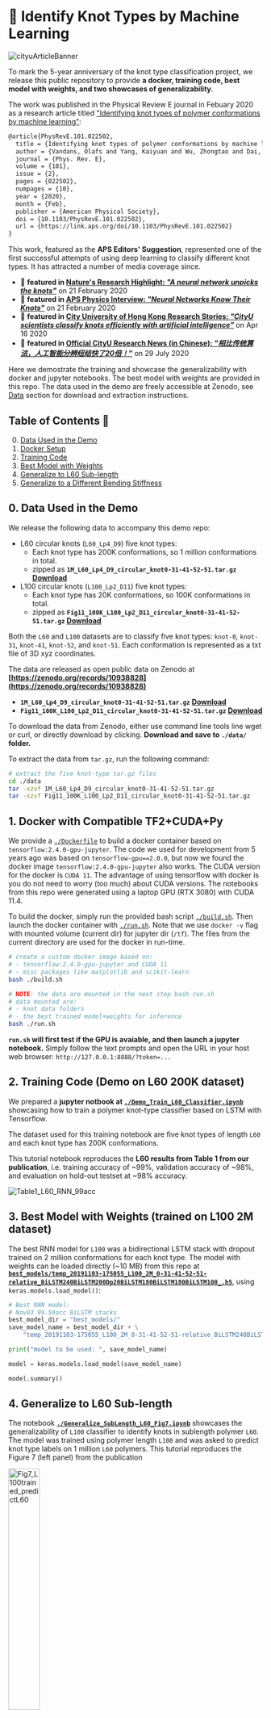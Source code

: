 # 🥨 Identify Knot Types by Machine Learning

![cityuArticleBanner](/assets/CityuArticleBanner.jpg)

To mark the 5-year anniversary of the knot type classification project, we release this public repository to provide **a docker, training code, best model with weights, and two showcases of generalizability**.

The work was published in the Physical Review E journal in Febuary 2020 as a research article titled ["Identifying knot types of polymer conformations by machine learning"](https://journals.aps.org/pre/abstract/10.1103/PhysRevE.101.022502):
```latex
@article{PhysRevE.101.022502,
  title = {Identifying knot types of polymer conformations by machine learning},
  author = {Vandans, Olafs and Yang, Kaiyuan and Wu, Zhongtao and Dai, Liang},
  journal = {Phys. Rev. E},
  volume = {101},
  issue = {2},
  pages = {022502},
  numpages = {10},
  year = {2020},
  month = {Feb},
  publisher = {American Physical Society},
  doi = {10.1103/PhysRevE.101.022502},
  url = {https://link.aps.org/doi/10.1103/PhysRevE.101.022502}
}
```

This work, featured as the **APS Editors' Suggestion**, represented one of the first successful attempts of using deep learning to classify different knot types.
It has attracted a number of media coverage since.
- 🥨 **featured in [Nature's Research Highlight: _"A neural network unpicks the knots"_](https://www.nature.com/articles/d41586-020-00483-w)** on 21 February 2020
- 🥨 **featured in [APS Physics Interview: _"Neural Networks Know Their Knots"_](https://physics.aps.org/articles/v13/s19)** on 21 February 2020
- 🥨 **featured in [City University of Hong Kong Research Stories: _"CityU scientists classify knots efficiently with artificial intelligence"_](https://www.cityu.edu.hk/research/stories/2020/04/16/cityu-scientists-classify-knots-efficiently-artificial-intelligence)** on Apr 16 2020
- 🥨 **featured in [Official CityU Research News (in Chinese): _"相比传统算法，人工智能分辨纽结快了20倍！"_](https://mp.weixin.qq.com/s/7Hqq0asBYxdASTVxNUdVLA)** on 29 July 2020

Here we demostrate the training and showcase the generalizability with docker and jupyter notebooks.
The best model with weights are provided in this repo.
The data used in the demo are freely accessible at Zenodo, see [Data](#0-data-used-in-the-demo) section for download and extraction instructions.

## Table of Contents 🥨

0. [Data Used in the Demo](#0-data-used-in-the-demo)
1. [Docker Setup](#1-docker-with-compatible-tf2cudapy)
2. [Training Code](#2-training-code-demo-on-l60-200k-dataset)
3. [Best Model with Weights](#3-best-model-with-weights-trained-on-l100-2m-dataset)
4. [Generalize to L60 Sub-length](#4-generalize-to-l60-sub-length)
5. [Generalize to a Different Bending Stiffness](#5-generalize-to-a-different-bending-stiffness)

## 0. Data Used in the Demo

We release the following data to accompany this demo repo:
- L60 circular knots (`L60_Lp4_D9`) five knot types:
  - Each knot type has 200K conformations, so 1 million conformations in total.
  - zipped as **`1M_L60_Lp4_D9_circular_knot0-31-41-52-51.tar.gz` [Download](https://zenodo.org/records/10938828/files/1M_L60_Lp4_D9_circular_knot0-31-41-52-51.tar.gz?download=1)**
- L100 circular knots (`L100_Lp2_D11`) five knot types:
  - Each knot type has 20K conformations, so 100K conformations in total.
  - zipped as **`Fig11_100K_L100_Lp2_D11_circular_knot0-31-41-52-51.tar.gz` [Download](https://zenodo.org/records/10938828/files/Fig11_100K_L100_Lp2_D11_circular_knot0-31-41-52-51.tar.gz?download=1)**

Both the `L60` and `L100` datasets are to classify five knot types: `knot-0`, `knot-31`, `knot-41`, `knot-52`, and `knot-51`.
Each conformation is represented as a txt file of 3D xyz coordinates.

The data are released as open public data on Zenodo at **[https://zenodo.org/records/10938828](https://zenodo.org/records/10938828)**
* **`1M_L60_Lp4_D9_circular_knot0-31-41-52-51.tar.gz` [Download](https://zenodo.org/records/10938828/files/1M_L60_Lp4_D9_circular_knot0-31-41-52-51.tar.gz?download=1)**
* **`Fig11_100K_L100_Lp2_D11_circular_knot0-31-41-52-51.tar.gz` [Download](https://zenodo.org/records/10938828/files/Fig11_100K_L100_Lp2_D11_circular_knot0-31-41-52-51.tar.gz?download=1)**

To download the data from Zenodo, either use command line tools line wget or curl, or directly download by clicking. **Download and save to `./data/` folder.**

To extract the data from `tar.gz`, run the following command:

```sh
# extract the five knot-type tar.gz files
cd ./data
tar -xzvf 1M_L60_Lp4_D9_circular_knot0-31-41-52-51.tar.gz
tar -xzvf Fig11_100K_L100_Lp2_D11_circular_knot0-31-41-52-51.tar.gz
```

## 1. Docker with Compatible TF2+CUDA+Py

We provide a [`./Dockerfile`](./Dockerfile) to build a docker container based on `tensorflow:2.4.0-gpu-jupyter`.
The code we used for development from 5 years ago was based on `tensorflow-gpu==2.0.0`, but now we found the docker image `tensorflow:2.4.0-gpu-jupyter` also works.
The CUDA version for the docker is `CUDA 11`.
The advantage of using tensorflow with docker is you do not need to worry (too much) about CUDA versions.
The notebooks from this repo were generated using a laptop GPU (RTX 3080) with CUDA 11.4.

To build the docker, simply run the provided bash script [`./build.sh`](./build.sh).
Then launch the docker container with [`./run.sh`](./run.sh).
Note that we use `docker -v` flag with mounted volume (current dir) for jupyter dir (`/tf`).
The files from the current directory are used for the docker in run-time.

```sh
# create a custom docker image based on:
# - tensorflow:2.4.0-gpu-jupyter and CUDA 11
# - misc packages like matplotlib and scikit-learn
bash ./build.sh

# NOTE: the data are mounted in the next step bash run.sh
# data mounted are:
# - knot data folders
# - the best trained model+weights for inference
bash ./run.sh
```

**`run.sh` will first test if the GPU is avaiable, and then launch a jupyter notebook.**
Simply follow the text prompts and open the URL in your host web browser: `http://127.0.0.1:8888/?token=...`

## 2. Training Code (Demo on L60 200K dataset)

We prepared a **jupyter notbook at [`./Demo_Train_L60_Classifier.ipynb`](./Demo_Train_L60_Classifier.ipynb)**
showcasing how to train a polymer knot-type classifier based on LSTM with Tensorflow.

The dataset used for this training notebook are five knot types of length `L60` and each knot type has 200K conformations.

This tutorial notebook reproduces the **L60 results from Table 1 from our publication**, i.e. training accuracy of ~99%, validation accuracy of ~98%, and evaluation on hold-out testset at ~98% accuracy.

![Table1_L60_RNN_99acc](assets/Table1_L60_RNN_99acc.png)


## 3. Best Model with Weights (trained on L100 2M dataset)

The best RNN model for `L100` was a bidirectional LSTM stack with dropout trained on 2 million conformations for each knot type. The model with weights can be loaded directly (~10 MB) from this repo at **[`best_models/temp_20191103-175055_L100_2M_0-31-41-52-51-relative_BiLSTM240BiLSTM200Dp20BiLSTM180BiLSTM180BiLSTM100_.h5`](best_models/temp_20191103-175055_L100_2M_0-31-41-52-51-relative_BiLSTM240BiLSTM200Dp20BiLSTM180BiLSTM180BiLSTM100_.h5)**,
using `keras.models.load_model()`:

```py
# Best RNN model:
# Nov03 99.59acc BiLSTM stacks
best_model_dir = "best_models/"
save_model_name = best_model_dir + \
    "temp_20191103-175055_L100_2M_0-31-41-52-51-relative_BiLSTM240BiLSTM200Dp20BiLSTM180BiLSTM180BiLSTM100_.h5"

print("model to be used: ", save_model_name)

model = keras.models.load_model(save_model_name)

model.summary()
```

## 4. Generalize to L60 Sub-length

The notebook **[`./Generalize_SubLength_L60_Fig7.ipynb`](./Generalize_SubLength_L60_Fig7.ipynb)**
showcases the generalizability of `L100` classifier to identify knots in sublength polymer `L60`.
The model was
trained using polymer length `L100` and was asked to predict knot type labels on 1 million `L60` polymers.
This tutorial reproduces the Figure 7 (left panel) from the publication

<img src="assets/Fig7_L100trained_predictL60.png" alt="Fig7_L100trained_predictL60" width="35%"/>

## 5. Generalize to a Different Bending Stiffness

This notebook **[`./Generalize_Bending_Stiffness_Fig11.ipynb`](./Generalize_Bending_Stiffness_Fig11.ipynb)** loads the best weights for a trained model on `L100`, and predicts on unseen new conformations with **a different bending stiffness**.

In the body of the paper, the polymer conformations are
generated with a persistence length `Lp = 4a`. To examine
whether our model also works for polymer conformations with a
different bending stiffness, we generate `20 000` conformations
of `Lpolymer = 100` and `Lp = 2a` for each of the five knot types.
Then, we apply the RNN model trained from conformations with `Lp = 4a` to classify these new conformations with
`Lp = 2a`. The prediction accuracy is above `99%` for every
knot type, as shown in the Fig. 11 of our PRE publication:

<img src="assets/Fig11_L100_Lp2a_persistence_length.png" alt="Fig11_L100_Lp2a_persistence_length" width="35%"/>
These results suggest that the
prediction accuracy of our NN is insensitive to the bending
stiffness.
